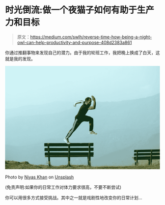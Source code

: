# 时光倒流:做一个夜猫子如何有助于生产力和目标

> 原文：<https://medium.com/swlh/reverse-time-how-being-a-night-owl-can-help-productivity-and-purpose-408d2383a861>

你通过推翻事物来发现自己的潜力。由于我的轮班工作，我把晚上换成了白天，这就是我的发现。

![](img/1112a38bf578d5590f6cd19c04136cee.png)

Photo by [Niyas Khan](https://unsplash.com/@niyaskhan?utm_source=medium&utm_medium=referral) on [Unsplash](https://unsplash.com?utm_source=medium&utm_medium=referral)

(免责声明:如果你的日常工作对体力要求很高，不要不断尝试)

你可以用很多方式接受挑战。其中之一就是戏剧性地改变你的日常计划…